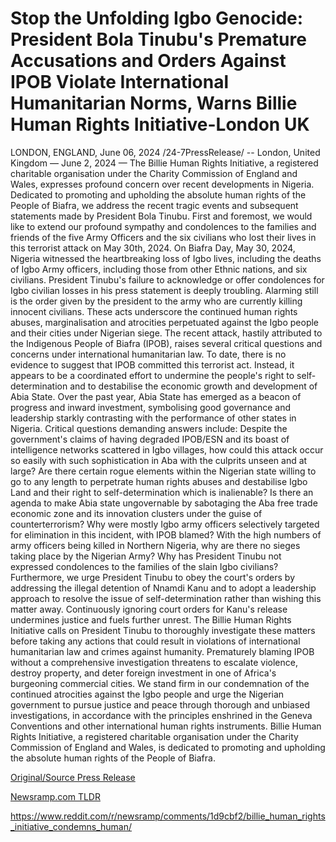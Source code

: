 # Stop the Unfolding Igbo Genocide: President Bola Tinubu's Premature Accusations and Orders Against IPOB Violate International Humanitarian Norms, Warns Billie Human Rights Initiative-London UK

LONDON, ENGLAND, June 06, 2024 /24-7PressRelease/ -- London, United Kingdom — June 2, 2024 — The Billie Human Rights Initiative, a registered charitable organisation under the Charity Commission of England and Wales, expresses profound concern over recent developments in Nigeria. Dedicated to promoting and upholding the absolute human rights of the People of Biafra, we address the recent tragic events and subsequent statements made by President Bola Tinubu.  First and foremost, we would like to extend our profound sympathy and condolences to the families and friends of the five Army Officers and the six civilians who lost their lives in this terrorist attack on May 30th, 2024.  On Biafra Day, May 30, 2024, Nigeria witnessed the heartbreaking loss of Igbo lives, including the deaths of Igbo Army officers, including those from other Ethnic nations, and six civilians. President Tinubu's failure to acknowledge or offer condolences for Igbo civilian losses in his press statement is deeply troubling. Alarming still is the order given by the president to the army who are currently killing innocent civilians. These acts underscore the continued human rights abuses, marginalisation and atrocities perpetuated against the Igbo people and their cities under Nigerian siege.  The recent attack, hastily attributed to the Indigenous People of Biafra (IPOB), raises several critical questions and concerns under international humanitarian law. To date, there is no evidence to suggest that IPOB committed this terrorist act. Instead, it appears to be a coordinated effort to undermine the people's right to self-determination and to destabilise the economic growth and development of Abia State. Over the past year, Abia State has emerged as a beacon of progress and inward investment, symbolising good governance and leadership starkly contrasting with the performance of other states in Nigeria.  Critical questions demanding answers include: Despite the government's claims of having degraded IPOB/ESN and its boast of intelligence networks scattered in Igbo villages, how could this attack occur so easily with such sophistication in Aba with the culprits unseen and at large? Are there certain rogue elements within the Nigerian state willing to go to any length to perpetrate human rights abuses and destabilise Igbo Land and their right to self-determination which is inalienable? Is there an agenda to make Abia state ungovernable by sabotaging the Aba free trade economic zone and its innovation clusters under the guise of counterterrorism? Why were mostly Igbo army officers selectively targeted for elimination in this incident, with IPOB blamed? With the high numbers of army officers being killed in Northern Nigeria, why are there no sieges taking place by the Nigerian Army?  Why has President Tinubu not expressed condolences to the families of the slain Igbo civilians?  Furthermore, we urge President Tinubu to obey the court's orders by addressing the illegal detention of Nnamdi Kanu and to adopt a leadership approach to resolve the issue of self-determination rather than wishing this matter away. Continuously ignoring court orders for Kanu's release undermines justice and fuels further unrest.  The Billie Human Rights Initiative calls on President Tinubu to thoroughly investigate these matters before taking any actions that could result in violations of international humanitarian law and crimes against humanity. Prematurely blaming IPOB without a comprehensive investigation threatens to escalate violence, destroy property, and deter foreign investment in one of Africa's burgeoning commercial cities.  We stand firm in our condemnation of the continued atrocities against the Igbo people and urge the Nigerian government to pursue justice and peace through thorough and unbiased investigations, in accordance with the principles enshrined in the Geneva Conventions and other international human rights instruments.  Billie Human Rights Initiative, a registered charitable organisation under the Charity Commission of England and Wales, is dedicated to promoting and upholding the absolute human rights of the People of Biafra. 

[Original/Source Press Release](https://www.24-7pressrelease.com/press-release/511490/stop-the-unfolding-igbo-genocide-president-bola-tinubus-premature-accusations-and-orders-against-ipob-violate-international-humanitarian-norms-warns-billie-human-rights-initiative-london-uk)
                    

[Newsramp.com TLDR](None) 

https://www.reddit.com/r/newsramp/comments/1d9cbf2/billie_human_rights_initiative_condemns_human/